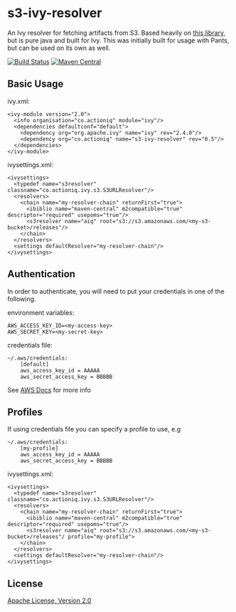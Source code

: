 # s3-ivy-resolver

An Ivy resolver for fetching artifacts from S3.
Based heavily on [this library](https://github.com/frugalmechanic/fm-sbt-s3-resolver), but is pure java and built for Ivy.
This was initially built for usage with Pants, but can be used on its own as well.

[![Build Status](https://travis-ci.org/ActionIQ/s3-ivy-resolver.svg?branch=master)](https://travis-ci.org/ActionIQ/s3-ivy-resolver)
[![Maven Central](https://maven-badges.herokuapp.com/maven-central/co.actioniq/s3-ivy-resolver/badge.svg)](https://maven-badges.herokuapp.com/maven-central/co.actioniq/s3-ivy-resolver)

## Basic Usage

ivy.xml:

    <ivy-module version="2.0">
      <info organisation="co.actioniq" module="ivy"/>
      <dependencies defaultconf="default">
        <dependency org="org.apache.ivy" name="ivy" rev="2.4.0"/>
        <dependency org="co.actioniq" name="s3-ivy-resolver" rev="0.5"/>
      </dependencies>
    </ivy-module>

ivysettings.xml:

    <ivysettings>
      <typedef name="s3resolver" classname="co.actioniq.ivy.s3.S3URLResolver"/>
      <resolvers>
        <chain name="my-resolver-chain" returnFirst="true">
          <ibiblio name="maven-central" m2compatible="true" descriptor="required" usepoms="true"/>
          <s3resolver name="aiq" root="s3://s3.amazonaws.com/<my-s3-bucket>/releases"/>
        </chain>
      </resolvers>
      <settings defaultResolver="my-resolver-chain"/>
    </ivysettings>

## Authentication

In order to authenticate, you will need to put your credentials in one of the following.

environment variables:

    AWS_ACCESS_KEY_ID=<my-access-key>
    AWS_SECRET_KEY=<my-secret-key>

credentials file:

    ~/.aws/credentials:
        [default]
        aws_access_key_id = AAAAA
        aws_secret_access_key = BBBBB

See [AWS Docs](http://docs.aws.amazon.com/cli/latest/userguide/cli-chap-getting-started.html) for more info

## Profiles

If using credentials file you can specify a profile to use, e.g

    ~/.aws/credentials:
        [my-profile]
        aws_access_key_id = AAAAA
        aws_secret_access_key = BBBBB

ivysettings.xml:

    <ivysettings>
      <typedef name="s3resolver" classname="co.actioniq.ivy.s3.S3URLResolver"/>
      <resolvers>
        <chain name="my-resolver-chain" returnFirst="true">
          <ibiblio name="maven-central" m2compatible="true" descriptor="required" usepoms="true"/>
          <s3resolver name="aiq" root="s3://s3.amazonaws.com/<my-s3-bucket>/releases"/ profile="my-profile">
        </chain>
      </resolvers>
      <settings defaultResolver="my-resolver-chain"/>
    </ivysettings>

## License

[Apache License, Version 2.0](https://www.apache.org/licenses/LICENSE-2.0)
